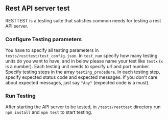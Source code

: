 ## Rest API server test
RESTTEST is a testing suite that satisfies common needs for testing a rest API server.
### Configure Testing parameters
You have to specify all testing parameters in `tests/resttest/test_config.json`. In `test_num` specify how many testing units do you want to have, and in below please name your test like `testx` (`x` is a number). Each testing unit needs to specify url and port number. Specify testing steps in the array `testing_procedure`. In each testing step, specify expected status code and expected messages. If you don't care about expected messages, just say `"Any"` (expected code is a must).
### Run Testing
After starting the API server to be tested, in `/tests/resttest` directory run `npm install` and `npm test` to start testing.
